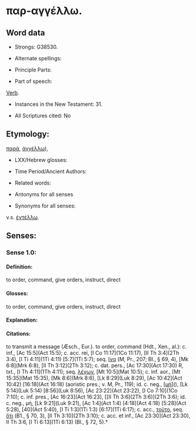 # παρ-αγγέλλω.

<!-- Status: S2=NeedsReview -->
<!-- Lexica used for edits: BDAG, FFM, LN, A-S -->

## Word data

* Strongs: G38530.

* Alternate spellings:



* Principle Parts: 


* Part of speech: 

[Verb](http://ugg.readthedocs.io/en/latest/verb.html).

* Instances in the New Testament: 31.

* All Scriptures cited: No

## Etymology: 

[παρά](), [ἀγγὲλλω]()),

* LXX/Hebrew glosses: 


* Time Period/Ancient Authors: 


* Related words: 

* Antonyms for all senses

* Synonyms for all senses: 

 v.s. [ἐντέλλω](../G17810/01.md).

## Senses: 


### Sense  1.0: 

#### Definition: 

to order, command, give orders, instruct, direct

#### Glosses: 

to order, command, give orders, instruct, direct 

#### Explanation: 


#### Citations: 

to transmit a message (Æsch., Eur.). to order, command (Hdt., Xen., al.): c. inf., [Ac 15:5](Act 15:5); c. acc. rei, [I Co 11:17](1Co 11:17), [II Th 3:4](2Th 3:4), [I Ti 4:11](1Ti 4:11) [5:7](1Ti 5:7); seq. [ἵνα]() (M, Pr., 207; Bl., § 69, 4), [Mk 6:8](Mrk 6:8), [II Th 3:12](2Th 3:12); c. dat. pers., [Ac 17:30](Act 17:30) R, txt., [I Th 4:11](1Th 4:11); seq. [λέγων](), [Mt 10:5](Mat 10:5); c. inf. aor., [Mt 15:35](Mat 15:35), [Mk 8:6](Mrk 8:6), [Lk 8:29](Luk 8:29), [Ac 10:42](Act 10:42) [16:18](Act 16:18) (aoristic pres.; v. M, Pr., 119); id. c. neg., [[μή]()](), [Lk 5:14](Luk 5:14) [8:56](Luk 8:56), [Ac 23:22](Act 23:22), [I Co 7:10](1Co 7:10); c. inf. pres., [Ac 16:23](Act 16:23), [[II Th 3:6](2Th 3:6)](2Th 3:6); id. c. neg., μή, [Lk 9:21](Luk 9:21), [Ac 1:4](Act 1:4) [4:18](Act 4:18) [5:28](Act 5:28), [40](Act 5:40), [I Ti 1:3](1Ti 1:3) [6:17](1Ti 6:17); c. acc., [τοῦτο](), seq. [ὅτι]() (B1., § 70, 3), [II Th 3:10](2Th 3:10); c. acc. et inf., [Ac 23:30](Act 23:30), II Th 3:6, [I Ti 6:13](1Ti 6:13) (Bl., § 72, 5).†